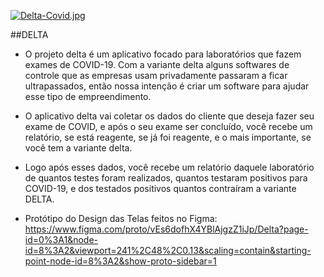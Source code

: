 <p align="center"><a href="http://deltacovid.herokuapp.com" target="_blank">

[![Delta-Covid.jpg](https://i.postimg.cc/2j1XJ1Mn/Delta-Covid.jpg)](https://postimg.cc/4nT5HxJ3)
</a>
</p>


##DELTA

- O projeto delta é um aplicativo focado para laboratórios que fazem exames de COVID-19. Com a variante delta alguns
softwares de controle que as empresas usam privadamente passaram a ficar ultrapassados, então nossa intenção é criar um
software para ajudar esse tipo de empreendimento. 


- O aplicativo delta vai coletar os dados do cliente que deseja fazer
seu exame de COVID, e após o seu exame ser concluído, você recebe um relatório, se está reagente, se já foi reagente, e
o mais importante, se você tem a variante delta. 


- Logo após esses dados, você recebe um relatório daquele laboratório de
quantos testes foram realizados, quantos testaram positivos para COVID-19, e dos testados positivos quantos contraíram a
variante DELTA. 


- Protótipo do Design das Telas feitos no Figma:
https://www.figma.com/proto/vEs6dofhX4YBlAjgzZ1iJp/Delta?page-id=0%3A1&node-id=8%3A2&viewport=241%2C48%2C0.13&scaling=contain&starting-point-node-id=8%3A2&show-proto-sidebar=1

